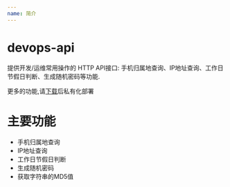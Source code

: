 ```yaml
---
name: 简介
---
```


# devops-api

提供开发/运维常用操作的 HTTP API接口: 手机归属地查询、IP地址查询、工作日节假日判断、生成随机密码等功能.

更多的功能,请[下载](https://github.com/chanyipiaomiao/devops-api/releases)后私有化部署

# 主要功能

- 手机归属地查询
- IP地址查询
- 工作日节假日判断
- 生成随机密码
- 获取字符串的MD5值